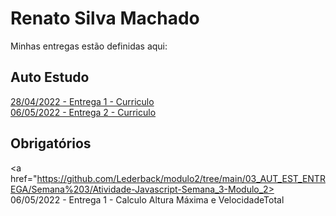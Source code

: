 # Renato Silva Machado
Minhas entregas estão definidas aqui:
## Auto Estudo
<a href="https://github.com/Lederback/modulo2/tree/main/03_AUT_EST_ENTREGA/Semana%202"> 28/04/2022 - Entrega 1 - Curriculo</a> <br>
<a href="https://github.com/Lederback/modulo2/tree/main/03_AUT_EST_ENTREGA/Semana%203/Atividade-Curriculo-Semana_3-Modulo_2"> 06/05/2022 - Entrega 2 - Curriculo</a>
## Obrigatórios
<a href="https://github.com/Lederback/modulo2/tree/main/03_AUT_EST_ENTREGA/Semana%203/Atividade-Javascript-Semana_3-Modulo_2> 06/05/2022 - Entrega 1 - Calculo Altura Máxima e VelocidadeTotal</a>
